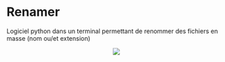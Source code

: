 # Renamer
Logiciel python dans un terminal permettant de renommer des fichiers en masse (nom ou/et extension)

<p align="center">
  <img src="https://i.imgur.com/w0PbFTn.gif?noredirect" />
</p>
